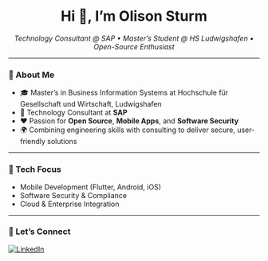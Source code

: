 <h1 align="center">Hi 👋, I’m Olison Sturm</h1>
<p align="center">
  <em>Technology Consultant @ SAP • Master’s Student @ HS Ludwigshafen • Open-Source Enthusiast</em>
</p>

---

### 🚀 About Me
- 🎓 Master’s in Business Information Systems at Hochschule für Gesellschaft und Wirtschaft, Ludwigshafen  
- 💼 Technology Consultant at **SAP**  
- ❤️ Passion for **Open Source**, **Mobile Apps**, and **Software Security**  
- 🌍 Combining engineering skills with consulting to deliver secure, user-friendly solutions  

---

### 🔧 Tech Focus
- Mobile Development (Flutter, Android, iOS)  
- Software Security & Compliance  
- Cloud & Enterprise Integration  

---

### 🤝 Let’s Connect
[![LinkedIn](https://img.shields.io/badge/LinkedIn-Olison%20Sturm-blue?style=flat&logo=linkedin)](https://www.linkedin.com/in/olisonsturm)
